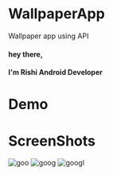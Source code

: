 # WallpaperApp
Wallpaper app using API
#### hey there,
#### I'm Rishi Android Developer
# Demo

# ScreenShots
![goo](https://user-images.githubusercontent.com/42550296/106014295-5c75d180-60e3-11eb-8919-a5ff4d12ceed.png)
![goog](https://user-images.githubusercontent.com/42550296/106014383-71eafb80-60e3-11eb-86f4-c684de92c300.png)
![googl](https://user-images.githubusercontent.com/42550296/106014464-85966200-60e3-11eb-9b99-46e9e2a3570d.png)
